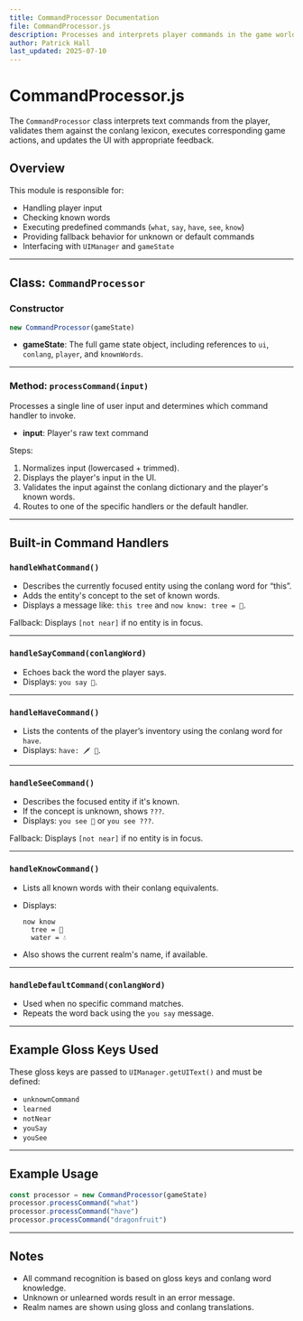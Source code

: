 ```yaml
---
title: CommandProcessor Documentation
file: CommandProcessor.js
description: Processes and interprets player commands in the game world
author: Patrick Hall
last_updated: 2025-07-10
---
```


# CommandProcessor.js

The `CommandProcessor` class interprets text commands from the player, validates
them against the conlang lexicon, executes corresponding game actions, and
updates the UI with appropriate feedback.

## Overview

This module is responsible for:

- Handling player input
- Checking known words
- Executing predefined commands (`what`, `say`, `have`, `see`, `know`)
- Providing fallback behavior for unknown or default commands
- Interfacing with `UIManager` and `gameState`

---

## Class: `CommandProcessor`

### Constructor

```js
new CommandProcessor(gameState)
```

- **gameState**: The full game state object, including references to `ui`,
  `conlang`, `player`, and `knownWords`.

---

### Method: `processCommand(input)`

Processes a single line of user input and determines which command handler to
invoke.

- **input**: Player's raw text command

Steps:

1. Normalizes input (lowercased + trimmed).
2. Displays the player's input in the UI.
3. Validates the input against the conlang dictionary and the player's known
   words.
4. Routes to one of the specific handlers or the default handler.

---

## Built-in Command Handlers

### `handleWhatCommand()`

- Describes the currently focused entity using the conlang word for “this”.
- Adds the entity's concept to the set of known words.
- Displays a message like: `this tree` and `now know: tree = 🌳`.

Fallback: Displays `[not near]` if no entity is in focus.

---

### `handleSayCommand(conlangWord)`

- Echoes back the word the player says.
- Displays: `you say 🌳`.

---

### `handleHaveCommand()`

- Lists the contents of the player’s inventory using the conlang word for
  `have`.
- Displays: `have: 🗡️ 🧪`.

---

### `handleSeeCommand()`

- Describes the focused entity if it's known.
- If the concept is unknown, shows `???`.
- Displays: `you see 🌳` or `you see ???`.

Fallback: Displays `[not near]` if no entity is in focus.

---

### `handleKnowCommand()`

- Lists all known words with their conlang equivalents.

- Displays:

  ```
  now know
    tree = 🌳
    water = 💧
  ```

- Also shows the current realm's name, if available.

---

### `handleDefaultCommand(conlangWord)`

- Used when no specific command matches.
- Repeats the word back using the `you say` message.

---

## Example Gloss Keys Used

These gloss keys are passed to `UIManager.getUIText()` and must be defined:

- `unknownCommand`
- `learned`
- `notNear`
- `youSay`
- `youSee`

---

## Example Usage

```js
const processor = new CommandProcessor(gameState)
processor.processCommand("what")
processor.processCommand("have")
processor.processCommand("dragonfruit")
```

---

## Notes

- All command recognition is based on gloss keys and conlang word knowledge.
- Unknown or unlearned words result in an error message.
- Realm names are shown using gloss and conlang translations.
